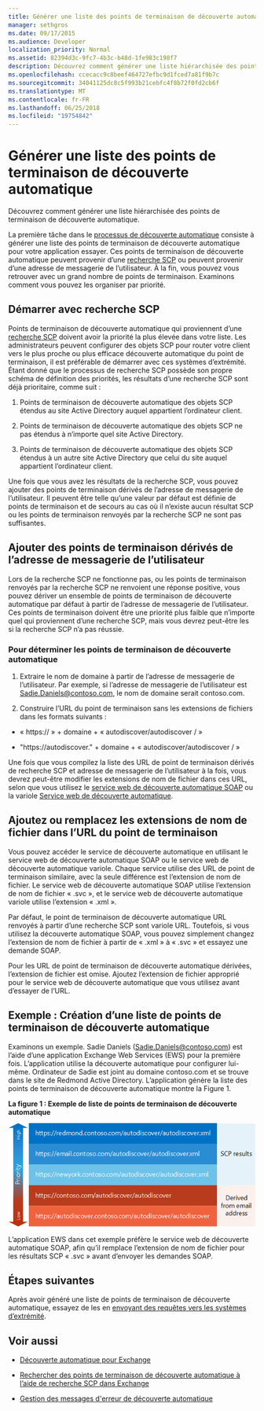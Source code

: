 ```yaml
---
title: Générer une liste des points de terminaison de découverte automatique
manager: sethgros
ms.date: 09/17/2015
ms.audience: Developer
localization_priority: Normal
ms.assetid: 82394d3c-9fc7-4b3c-b48d-1fe983c198f7
description: Découvrez comment générer une liste hiérarchisée des points de terminaison de découverte automatique.
ms.openlocfilehash: ccecacc9c8beef464727efbc9d1fced7a81f9b7c
ms.sourcegitcommit: 34041125dc8c5f993b21cebfc4f8b72f0fd2cb6f
ms.translationtype: MT
ms.contentlocale: fr-FR
ms.lasthandoff: 06/25/2018
ms.locfileid: "19754842"
---
```

# <a name="generate-a-list-of-autodiscover-endpoints"></a>Générer une liste des points de terminaison de découverte automatique

Découvrez comment générer une liste hiérarchisée des points de terminaison de découverte automatique.
  
La première tâche dans le [processus de découverte automatique](autodiscover-for-exchange.md) consiste à générer une liste des points de terminaison de découverte automatique pour votre application essayer. Ces points de terminaison de découverte automatique peuvent provenir d’une [recherche SCP](how-to-find-autodiscover-endpoints-by-using-scp-lookup-in-exchange.md) ou peuvent provenir d’une adresse de messagerie de l’utilisateur. À la fin, vous pouvez vous retrouver avec un grand nombre de points de terminaison. Examinons comment vous pouvez les organiser par priorité. 
  
## <a name="start-with-scp-lookup"></a>Démarrer avec recherche SCP
<a name="bk_StartWithScp"> </a>

Points de terminaison de découverte automatique qui proviennent d’une [recherche SCP](how-to-find-autodiscover-endpoints-by-using-scp-lookup-in-exchange.md) doivent avoir la priorité la plus élevée dans votre liste. Les administrateurs peuvent configurer des objets SCP pour router votre client vers le plus proche ou plus efficace découverte automatique du point de terminaison, il est préférable de démarrer avec ces systèmes d’extrémité. Étant donné que le processus de recherche SCP possède son propre schéma de définition des priorités, les résultats d’une recherche SCP sont déjà prioritaire, comme suit : 
  
1. Points de terminaison de découverte automatique des objets SCP étendus au site Active Directory auquel appartient l’ordinateur client.
    
2. Points de terminaison de découverte automatique des objets SCP ne pas étendus à n’importe quel site Active Directory.
    
3. Points de terminaison de découverte automatique des objets SCP étendus à un autre site Active Directory que celui du site auquel appartient l’ordinateur client.
    
Une fois que vous avez les résultats de la recherche SCP, vous pouvez ajouter des points de terminaison dérivés de l’adresse de messagerie de l’utilisateur. Il peuvent être telle qu’une valeur par défaut est définie de points de terminaison et de secours au cas où il n’existe aucun résultat SCP ou les points de terminaison renvoyés par la recherche SCP ne sont pas suffisantes.
  
## <a name="add-endpoints-derived-from-the-users-email-address"></a>Ajouter des points de terminaison dérivés de l’adresse de messagerie de l’utilisateur
<a name="bk_AddDerivedEndpoints"> </a>

Lors de la recherche SCP ne fonctionne pas, ou les points de terminaison renvoyés par la recherche SCP ne renvoient une réponse positive, vous pouvez dériver un ensemble de points de terminaison de découverte automatique par défaut à partir de l’adresse de messagerie de l’utilisateur. Ces points de terminaison doivent être une priorité plus faible que n’importe quel qui proviennent d’une recherche SCP, mais vous devrez peut-être les si la recherche SCP n’a pas réussie.
  
### <a name="to-derive-autodiscover-endpoints"></a>Pour déterminer les points de terminaison de découverte automatique

1. Extraire le nom de domaine à partir de l’adresse de messagerie de l’utilisateur. Par exemple, si l’adresse de messagerie de l’utilisateur est Sadie.Daniels@contoso.com, le nom de domaine serait contoso.com.
    
2. Construire l’URL du point de terminaison sans les extensions de fichiers dans les formats suivants :
    
  - « https:// » + domaine + « autodiscover/autodiscover / »
    
  - "https://autodiscover." + domaine + « autodiscover/autodiscover / »
    
Une fois que vous compilez la liste des URL de point de terminaison dérivés de recherche SCP et adresse de messagerie de l’utilisateur à la fois, vous devrez peut-être modifier les extensions de nom de fichier dans ces URL, selon que vous utilisez le [service web de découverte automatique SOAP](http://msdn.microsoft.com/library/61c21ea9-7fea-4f56-8ada-bf80e1e6b074%28Office.15%29.aspx) ou la variole [ Service web de découverte automatique](http://msdn.microsoft.com/library/877152f0-f4b1-4f63-b2ce-924f4bdf2d20%28Office.15%29.aspx).
  
## <a name="add-or-replace-file-name-extensions-in-endpoint-urls"></a>Ajoutez ou remplacez les extensions de nom de fichier dans l’URL du point de terminaison
<a name="bk_FileExtensions"> </a>

Vous pouvez accéder le service de découverte automatique en utilisant le service web de découverte automatique SOAP ou le service web de découverte automatique variole. Chaque service utilise des URL de point de terminaison similaire, avec la seule différence est l’extension de nom de fichier. Le service web de découverte automatique SOAP utilise l’extension de nom de fichier « .svc », et le service web de découverte automatique variole utilise l’extension « .xml ».
  
Par défaut, le point de terminaison de découverte automatique URL renvoyés à partir d’une recherche SCP sont variole URL. Toutefois, si vous utilisez la découverte automatique SOAP, vous pouvez simplement changez l’extension de nom de fichier à partir de « .xml » à « .svc » et essayez une demande SOAP.
  
Pour les URL de point de terminaison de découverte automatique dérivées, l’extension de fichier est omise. Ajoutez l’extension de fichier approprié pour le service web de découverte automatique que vous utilisez avant d’essayer de l’URL.
  
## <a name="example-generating-a-list-of-autodiscover-endpoints"></a>Exemple : Création d’une liste de points de terminaison de découverte automatique
<a name="bk_Example"> </a>

Examinons un exemple. Sadie Daniels (Sadie.Daniels@contoso.com) est l’aide d’une application Exchange Web Services (EWS) pour la première fois. L’application utilise la découverte automatique pour configurer lui-même. Ordinateur de Sadie est joint au domaine contoso.com et se trouve dans le site de Redmond Active Directory. L’application génère la liste des points de terminaison de découverte automatique montre la Figure 1.
  
**La figure 1 : Exemple de liste de points de terminaison de découverte automatique**

![Exemple de liste de points de terminaison de découverte automatique, illustrant des points de terminaison obtenus à partir de la recherche SCP ayant une priorité plus élevée que les points de terminaison dérivés.](media/Ex15_Autodiscover_GenerateList_Example.png)
  
L’application EWS dans cet exemple préfère le service web de découverte automatique SOAP, afin qu’il remplace l’extension de nom de fichier pour les résultats SCP « .svc » avant d’envoyer les demandes SOAP.
  
## <a name="next-steps"></a>Étapes suivantes
<a name="bk_NextSteps"> </a>

Après avoir généré une liste de points de terminaison de découverte automatique, essayez de les en [envoyant des requêtes vers les systèmes d’extrémité](how-to-get-user-settings-from-exchange-by-using-autodiscover.md).
  
## <a name="see-also"></a>Voir aussi


- [Découverte automatique pour Exchange](autodiscover-for-exchange.md)
    
- [Rechercher des points de terminaison de découverte automatique à l’aide de recherche SCP dans Exchange](how-to-find-autodiscover-endpoints-by-using-scp-lookup-in-exchange.md)
    
- [Gestion des messages d'erreur de découverte automatique](handling-autodiscover-error-messages.md)
    

